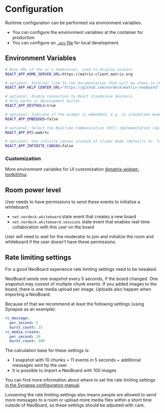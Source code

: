 # Configuration

Runtime configuration can be performed via environment variables.

- You can configure the environment variables at the container for production
- You can configure an [`.env` file](https://create-react-app.dev/docs/adding-custom-environment-variables/#adding-development-environment-variables-in-env) for local development.

## Environment Variables

```sh
# Base URL of the or a homeserver, used to display avatars
REACT_APP_HOME_SERVER_URL=https://matrix-client.matrix.org

# optional: External link to the documentation that will be shown in the help menu
REACT_APP_HELP_CENTER_URL="https://github.com/nordeck/matrix-neoboard"

# optional: Enable connection to React standalone devtools
# Only works in development builds
REACT_APP_DEVTOOLS=true

# optional: Indicate if the widget is embedded, e.g. in standalone mode, to enable/disable respective features
REACT_APP_EMBEDDED=false

# optional: Select the Realtime Communication (RTC) implementation (defaults to `webrtc`, otherwise `matrixrtc`)
REACT_APP_RTC=webrtc

# optional: Use infinite canvas instead of slides mode (defaults to `false`)
REACT_APP_INFINITE_CANVAS=false
```

### Customization

More environment variables for UI customization [@matrix-widget-toolkit/mui](https://www.npmjs.com/package/@matrix-widget-toolkit/mui#customization).

## Room power level

User needs to have permissions to send these events to initialize a whiteboard:

- `net.nordeck.whiteboard` state event that creates a new board
- `net.nordeck.whiteboard.sessions` state event that enables real-time collaboration with this user on the board

User will need to wait for the moderator to join and initialize the room and whiteboard if the user doesn't have these permissions.

## Rate limiting settings

For a good NeoBoard experience rate limiting settings need to be tweaked.

NeoBoard sends one snapshot every 5 seconds, if the board changed. One snapshot may consist of multiple chunk events.
If you added images to the board, there is one media upload per image. Uploads also happen when importing a NeoBoard.

Because of that we recommend at least the following settings (using Synapse as an example):

```yml
rc_message:
  per_second: 5
  burst_count: 25
rc_media_create:
  per_second: 20
  burst_count: 100
```

The calculation base for these settings is:

- 1 snapshot with 10 chunks = 11 events in 5 seconds + additional messages sent by the user
- It is possible to import a NeoBoard with 100 images

You can find more information about where to set the rate limiting settings [in the Synapse configuration manual](https://element-hq.github.io/synapse/latest/usage/configuration/config_documentation.html#ratelimiting).

Loosening the rate limiting settings also means people are allowed to send more messages to a room or upload more media files within a short time outside of NeoBoard, so these settings should be adjusted with care.
